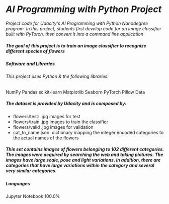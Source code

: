 # *AI Programming with Python Project*

*Project code for Udacity's AI Programming with Python Nanodegree program. In this project, students first develop code for an image classifier built with PyTorch, then convert it into a command line application*

##### The goal of this project is to train an image classifier to recognize different species of flowers


##### Software and Libraries

###### This project uses Python & the following libraries:
 NumPy
 Pandas
 scikit-learn
 Matplotlib
 Seaborn
 PyTorch
 Pillow
 Data


##### *The dataset is provided by Udacity and is composed by:*
- flowers/test: .jpg images for test
- flowers/train .jpg images to train the classifier
- flowers/valid .jpg images for validation
- cat_to_name.json: dictionary mapping the integer encoded categories to the actual names of the flowers

##### *This set contains images of flowers belonging to 102 different categories.* *The images were acquired by searching the web and taking pictures.* *The images have large scale, pose and light variations.* *In addition, there are categories that have large variations within the category and several very similar categories.*

##### *Languages*
Jupyter Notebook
100.0%
